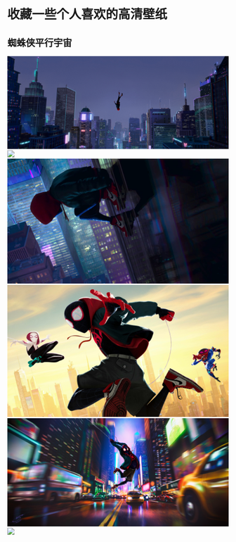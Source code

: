# 收藏一些个人喜欢的高清壁纸
## 蜘蛛侠平行宇宙
![](./assets/spiderman/1.jpg)
![](./assets/spiderman/2.jpg)
![](./assets/spiderman/3.jpg)
![](./assets/spiderman/4.jpg)
![](./assets/spiderman/5.jpg)
![](./assets/spiderman/6.jpg)